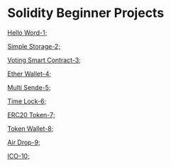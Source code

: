 # Solidity Beginner Projects

[Hello Word-1;](https://github.com/umaysafak/Solidity-Beginner-Projects/blob/main/Hello_World-1.sol)

[Simple Storage-2;](https://github.com/umaysafak/Solidity-Beginner-Projects/blob/main/Simple_Storage-2.sol)

[Voting Smart Contract-3;](https://github.com/umaysafak/Solidity-Beginner-Projects/blob/main/Voting_Smart_Contract-3.sol)

[Ether Wallet-4;](https://github.com/umaysafak/Solidity-Beginner-Projects/blob/main/Ether_Wallet-4.sol)

[Multi Sende-5;](https://github.com/umaysafak/Solidity-Beginner-Projects/blob/main/Multi_Send-5.sol)

[Time Lock-6;](https://github.com/umaysafak/Solidity-Beginner-Projects/blob/main/Time_Lock-6.sol)

[ERC20 Token-7;]()

[Token Wallet-8;]()

[Air Drop-9;]()

[ICO-10;]()
